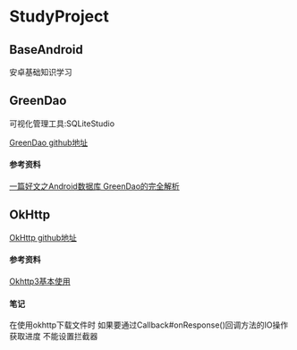 # StudyProject
## BaseAndroid
安卓基础知识学习

## GreenDao
可视化管理工具:SQLiteStudio

[GreenDao github地址](https://github.com/greenrobot/greenDAO)
#### 参考资料
[一篇好文之Android数据库 GreenDao的完全解析](https://www.jianshu.com/p/53083f782ea2)
## OkHttp
[OkHttp github地址](https://github.com/square/okhttp)
#### 参考资料
[Okhttp3基本使用](https://www.jianshu.com/p/da4a806e599b)
#### 笔记
在使用okhttp下载文件时 如果要通过Callback#onResponse()回调方法的IO操作获取进度 不能设置拦截器